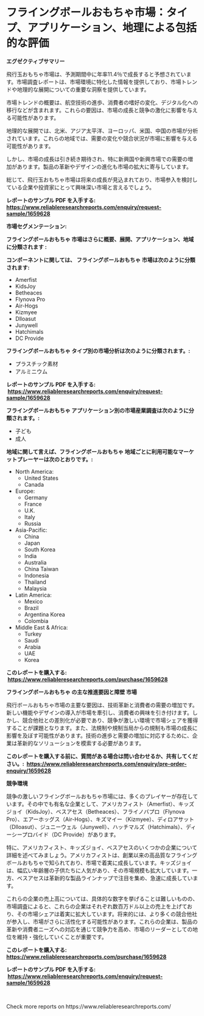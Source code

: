 <p><h1>フライングボールおもちゃ市場：タイプ、アプリケーション、地理による包括的な評価</h1></p><p><strong>エグゼクティブサマリー</strong></p>
<p><p>飛行玉おもちゃ市場は、予測期間中に年率11.4％で成長すると予想されています。市場調査レポートは、市場環境に特化した情報を提供しており、市場トレンドや地理的な展開についての重要な洞察を提供しています。</p><p>市場トレンドの概要は、航空技術の進歩、消費者の嗜好の変化、デジタル化への移行などが含まれます。これらの要因は、市場の成長と競争の激化に影響を与える可能性があります。</p><p>地理的な展開では、北米、アジア太平洋、ヨーロッパ、米国、中国の市場が分析されています。これらの地域では、需要の変化や競合状況が市場に影響を与える可能性があります。</p><p>しかし、市場の成長は引き続き期待され、特に新興国や新興市場での需要の増加があります。製品の革新やデザインの進化も市場の拡大に寄与しています。</p><p>総じて、飛行玉おもちゃ市場は将来の成長が見込まれており、市場参入を検討している企業や投資家にとって興味深い市場と言えるでしょう。</p></p>
<p><strong>レポートのサンプル PDF を入手する: <a href="https://www.reliableresearchreports.com/enquiry/request-sample/1659628">https://www.reliableresearchreports.com/enquiry/request-sample/1659628</a></strong></p>
<p><strong>市場セグメンテーション:</strong></p>
<p><strong> フライングボールおもちゃ 市場はさらに概要、展開、アプリケーション、地域に分類されます :</strong></p>
<p><strong>コンポーネントに関しては、 フライングボールおもちゃ 市場は次のように分類されます: &nbsp;</strong></p>
<p><ul><li>Amerfist</li><li>KidsJoy</li><li>Betheaces</li><li>Flynova Pro</li><li>Air-Hogs</li><li>Kizmyee</li><li>Dlloasut</li><li>Junywell</li><li>Hatchimals</li><li>DC Provide</li></ul></p>
<p><strong> フライングボールおもちゃ タイプ別の市場分析は次のように分類されます。:</strong></p>
<p><ul><li>プラスチック素材</li><li>アルミニウム</li></ul></p>
<p><strong>レポートのサンプル PDF を入手する: &nbsp;<a href="https://www.reliableresearchreports.com/enquiry/request-sample/1659628">https://www.reliableresearchreports.com/enquiry/request-sample/1659628</a></strong></p>
<p><strong> フライングボールおもちゃ アプリケーション別の市場産業調査は次のように分類されます。:</strong></p>
<p><ul><li>子ども</li><li>成人</li></ul></p>
<p><strong>地域に関して言えば、フライングボールおもちゃ 地域ごとに利用可能なマーケットプレーヤーは次のとおりです。:</strong></p>
<p><ul>
    <li>
        North America:
        <ul>
            <li>United States</li>
            <li>Canada</li>
        </ul>
    </li>
    <li>
        Europe:
        <ul>
            <li>Germany</li>
            <li>France</li>
            <li>U.K.</li>
            <li>Italy</li>
            <li>Russia</li>
        </ul>
    </li>
    <li>
        Asia-Pacific:
        <ul>
            <li>China</li>
            <li>Japan</li>
            <li>South Korea</li>
            <li>India</li>
            <li>Australia</li>
            <li>China Taiwan</li>
            <li>Indonesia</li>
            <li>Thailand</li>
            <li>Malaysia</li>
        </ul>
    </li>
    <li>
        Latin America:
        <ul>
            <li>Mexico</li>
            <li>Brazil</li>
            <li>Argentina Korea</li>
            <li>Colombia</li>
        </ul>
    </li>
    <li>
        Middle East & Africa:
        <ul>
            <li>Turkey</li>
            <li>Saudi</li>
            <li>Arabia</li>
            <li>UAE</li>
            <li>Korea</li>
        </ul>
    </li>
    </ul></p>
<p><strong>このレポートを購入する: &nbsp;<a href="https://www.reliableresearchreports.com/purchase/1659628">https://www.reliableresearchreports.com/purchase/1659628</a></strong></p>
<p><strong>フライングボールおもちゃ の主な推進要因と障壁 市場</strong></p>
<p><p>飛行ボールおもちゃ市場の主要な要因は、技術革新と消費者の需要の増加です。新しい機能やデザインの導入が市場を牽引し、消費者の興味を引き付けます。しかし、競合他社との差別化が必要であり、競争が激しい環境で市場シェアを獲得することが課題となります。また、法規制や規制当局からの規制も市場の成長に影響を及ぼす可能性があります。技術の進歩と需要の増加に対応するために、企業は革新的なソリューションを模索する必要があります。</p></p>
<p><strong>このレポートを購入する前に、質問がある場合は問い合わせるか、共有してください。:&nbsp; <a href="https://www.reliableresearchreports.com/enquiry/pre-order-enquiry/1659628">https://www.reliableresearchreports.com/enquiry/pre-order-enquiry/1659628</a></strong></p>
<p><strong>競争環境</strong></p>
<p><p>競争の激しいフライングボールおもちゃ市場には、多くのプレイヤーが存在しています。その中でも有名な企業として、アメリカフィスト（Amerfist）、キッズジョイ（KidsJoy）、ベスアセス（Betheaces）、フライノバプロ（Flynova Pro）、エアーホッグス（Air-Hogs）、キズマイー（Kizmyee）、ディロアサット（Dlloasut）、ジュニーウェル（Junywell）、ハッチマルズ（Hatchimals）、ディーシープロバイド（DC Provide）があります。</p><p>特に、アメリカフィスト、キッズジョイ、ベスアセスのいくつかの企業について詳細を述べてみましょう。アメリカフィストは、創業以来の高品質なフライングボールおもちゃで知られており、市場で着実に成長しています。キッズジョイは、幅広い年齢層の子供たちに人気があり、その市場規模も拡大しています。一方、ベスアセスは革新的な製品ラインナップで注目を集め、急速に成長しています。</p><p>これらの企業の売上高については、具体的な数字を挙げることは難しいものの、市場調査によると、これらの企業はそれぞれ数百万ドル以上の売上を上げており、その市場シェアは着実に拡大しています。将来的には、より多くの競合他社が参入し、市場がさらに活性化する可能性があります。これらの企業は、製品の革新や消費者ニーズへの対応を通じて競争力を高め、市場のリーダーとしての地位を維持・強化していくことが重要です。</p></p>
<p><strong>このレポートを購入する: &nbsp; <a href="https://www.reliableresearchreports.com/purchase/1659628">https://www.reliableresearchreports.com/purchase/1659628</a></strong></p>
<p><strong>レポートのサンプル PDF を入手する: &nbsp;<a href="https://www.reliableresearchreports.com/enquiry/request-sample/1659628">https://www.reliableresearchreports.com/enquiry/request-sample/1659628</a></strong><strong></strong></p>
<p>&nbsp;</p>
<p>Check more reports on https://www.reliableresearchreports.com/</p>